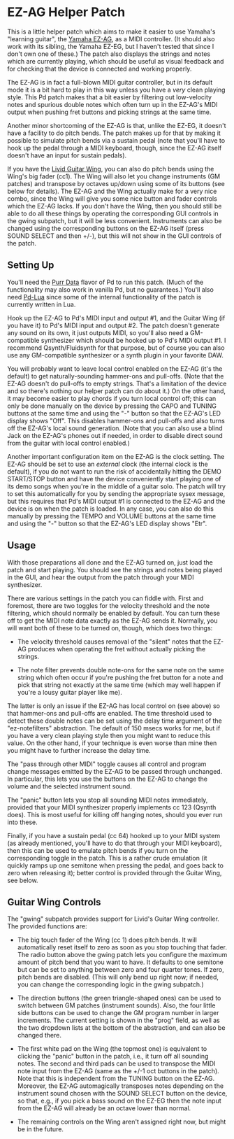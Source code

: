 # EZ-AG Helper Patch

This is a little helper patch which aims to make it easier to use Yamaha's
"learning guitar", the [Yamaha EZ-AG][], as a MIDI controller. (It should also
work with its sibling, the Yamaha EZ-EG, but I haven't tested that since I
don't own one of these.) The patch also displays the strings and notes which
are currently playing, which should be useful as visual feedback and for
checking that the device is connected and working properly.

[Yamaha EZ-AG]: https://www.kvraudio.com/forum/viewtopic.php?f=4&t=41787

The EZ-AG is in fact a full-blown MIDI guitar controller, but in its default
mode it is a bit hard to play in this way unless you have a *very* clean
playing style. This Pd patch makes that a bit easier by filtering out
low-velocity notes and spurious double notes which often turn up in the
EZ-AG's MIDI output when pushing fret buttons and picking strings at the same
time.

Another minor shortcoming of the EZ-AG is that, unlike the EZ-EG, it doesn't
have a facility to do pitch bends. The patch makes up for that by making it
possible to simulate pitch bends via a sustain pedal (note that you'll have to
hook up the pedal through a MIDI keyboard, though, since the EZ-AG itself
doesn't have an input for sustain pedals).

If you have the [Livid Guitar Wing][], you can also do pitch bends using the
Wing's big fader (cc1). The Wing will also let you change instruments (GM
patches) and transpose by octaves up/down using some of its buttons (see below
for details). The EZ-AG and the Wing actually make for a very nice combo,
since the Wing will give you some nice button and fader controls which the
EZ-AG lacks. If you don't have the Wing, then you should still be able to do
all these things by operating the corresponding GUI controls in the gwing
subpatch, but it will be less convenient. Instruments can also be changed
using the corresponding buttons on the EZ-AG itself (press SOUND SELECT and
then +/-), but this will not show in the GUI controls of the patch.

[Livid Guitar Wing]: http://lividinstruments.com/products/guitar-wing/

## Setting Up

You'll need the [Purr Data][] flavor of Pd to run this patch. (Much of the
functionality may also work in vanilla Pd, but no guarantees.) You'll also
need [Pd-Lua][] since some of the internal functionality of the patch is
currently written in Lua.

[Purr Data]: https://agraef.github.io/purr-data/
[Pd-Lua]: https://github.com/agraef/pd-lua

Hook up the EZ-AG to Pd's MIDI input and output #1, and the Guitar Wing (if
you have it) to Pd's MIDI input and output #2. The patch doesn't generate any
sound on its own, it just outputs MIDI, so you'll also need a GM-compatible
synthesizer which should be hooked up to Pd's MIDI output #1. I recommend
Qsynth/Fluidsynth for that purpose, but of course you can also use any
GM-compatible synthesizer or a synth plugin in your favorite DAW.

You will probably want to leave local control enabled on the EZ-AG (it's the
default) to get naturally-sounding hammer-ons and pull-offs. (Note that the
EZ-AG doesn't do pull-offs to empty strings. That's a limitation of the device
and so there's nothing our helper patch can do about it.) On the other hand,
it may become easier to play chords if you turn local control off; this can
only be done manually on the device by pressing the CAPO and TUNING buttons at
the same time and using the "-" button so that the EZ-AG's LED display shows
"Off". This disables hammer-ons and pull-offs and also turns off the EZ-AG's
local sound generation. (Note that you can also use a blind Jack on the
EZ-AG's phones out if needed, in order to disable direct sound from the guitar
with local control enabled.)

Another important configuration item on the EZ-AG is the clock setting. The
EZ-AG should be set to use an *external* clock (the internal clock is the
default), if you do not want to run the risk of accidentally hitting the DEMO
START/STOP button and have the device conveniently start playing one of its
demo songs when you're in the middle of a guitar solo. The patch will try to
set this automatically for you by sending the appropriate sysex message, but
this requires that Pd's MIDI output #1 is connected to the EZ-AG and the
device is on when the patch is loaded. In any case, you can also do this
manually by pressing the TEMPO and VOLUME buttons at the same time and using
the "-" button so that the EZ-AG's LED display shows "Etr".

## Usage

With those preparations all done and the EZ-AG turned on, just load the patch
and start playing. You should see the strings and notes being played in the
GUI, and hear the output from the patch through your MIDI synthesizer.

There are various settings in the patch you can fiddle with. First and
foremost, there are two toggles for the velocity threshold and the note
filtering, which should normally be enabled by default. You can turn these off
to get the MIDI note data exactly as the EZ-AG sends it. Normally, you will
want both of these to be turned on, though, which does two things:

- The velocity threshold causes removal of the "silent" notes that the EZ-AG
  produces when operating the fret without actually picking the strings.
  
- The note filter prevents double note-ons for the same note on the same
  string which often occur if you're pushing the fret button for a note and
  pick that string not exactly at the same time (which may well happen if
  you're a lousy guitar player like me).
  
The latter is only an issue if the EZ-AG has local control on (see above) so
that hammer-ons and pull-offs are enabled. The time threshold used to detect
these double notes can be set using the delay time argument of the
"ez-notefilters" abstraction. The default of 150 msecs works for me, but if
you have a very clean playing style then you might want to reduce this value.
On the other hand, if your technique is even worse than mine then you might
have to further increase the delay time.

The "pass through other MIDI" toggle causes all control and program change
messages emitted by the EZ-AG to be passed through unchanged. In particular,
this lets you use the buttons on the EZ-AG to change the volume and the
selected instrument sound.

The "panic" button lets you stop all sounding MIDI notes immediately, provided
that your MIDI synthesizer properly implements cc 123 (Qsynth does). This is
most useful for killing off hanging notes, should you ever run into these.

Finally, if you have a sustain pedal (cc 64) hooked up to your MIDI system (as
already mentioned, you'll have to do that through your MIDI keyboard), then
this can be used to emulate pitch bends if you turn on the corresponding
toggle in the patch. This is a rather crude emulation (it quickly ramps up one
semitone when pressing the pedal, and goes back to zero when releasing it);
better control is provided through the Guitar Wing, see below.

## Guitar Wing Controls

The "gwing" subpatch provides support for Livid's Guitar Wing controller. The
provided functions are:

- The big touch fader of the Wing (cc 1) does pitch bends. It will
  automatically reset itself to zero as soon as you stop touching that
  fader. The radio button above the gwing patch lets you configure the maximum
  amount of pitch bend that you want to have. It defaults to one semitone but
  can be set to anything between zero and four quarter tones. If zero, pitch
  bends are disabled. (This will only bend up right now; if needed, you can
  change the corresponding logic in the gwing subpatch.)
  
- The direction buttons (the green triangle-shaped ones) can be used to switch
  between GM patches (instrument sounds). Also, the four little side buttons
  can be used to change the GM program number in larger increments. The
  current setting is shown in the "prog" field, as well as the two dropdown
  lists at the bottom of the abstraction, and can also be changed there.
  
- The first white pad on the Wing (the topmost one) is equivalent to clicking
  the "panic" button in the patch, i.e., it turn off all sounding notes. The
  second and third pads can be used to transpose the MIDI note input from the
  EZ-AG (same as the +/-1 oct buttons in the patch). Note that this is
  independent from the TUNING button on the EZ-AG. Moreover, the EZ-AG
  automagically transposes notes depending on the instrument sound chosen with
  the SOUND SELECT button on the device, so that, e.g., if you pick a bass
  sound on the EZ-EG then the note input from the EZ-AG will already be an
  octave lower than normal.
  
- The remaining controls on the Wing aren't assigned right now, but might be
  in the future.
  
